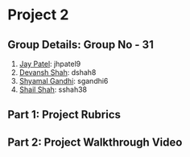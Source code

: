 # Project 2

## Group Details: Group No - 31
1) [Jay Patel](https://github.com/jaypatel31): jhpatel9
2) [Devansh Shah](https://github.com/drs1951): dshah8
3) [Shyamal Gandhi](https://github.com/shyamal31): sgandhi6
4) [Shail Shah](https://github.com/shail611): sshah38

## Part 1: Project Rubrics


## Part 2: Project Walkthrough Video

